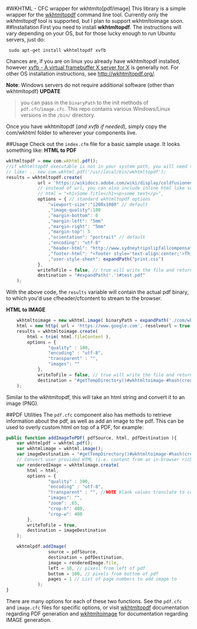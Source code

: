 #WKHTML - CFC wrapper for wkhtmlto[pdf/image]
This library is a simple wrapper for the [wkhtmltopdf](http://wkhtmltopdf.org/) command line tool. Currently only the _wkhtmltopdf_ tool is supported, but I plan to support wkhtmltoimage soon.
##Installation
First you need to install __wkhtmltopdf__.  The instructions will vary depending on your OS, but for those lucky enough to run Ubuntu servers, just do:

` sudo apt-get install wkhtmltopdf xvfb`

Chances are, if you are on linux you already have wkhtmltopdf installed, however [xvfb - A virtual framebuffer X server for X](http://www.x.org/archive/X11R7.6/doc/man/man1/Xvfb.1.xhtml) is generally not.
For other OS installation instructions, see http://wkhtmltopdf.org/.

__Note__: Windows servers do not require additional software (other than wkhtmltopdf)
__UPDATE__
> you can pass in the `binaryPath` to the init methods of `pdf.cfc`/`image.cfc`.  This repo contains various Windows/Linux versions in the `/bin/` directory.
> 
Once you have wkhtmltopdf (_and xvfb if needed_), simply copy the com/wkhtml folder to wherever your components live.

##Usage
Check out the `index.cfm` file for a basic sample usage. It looks something like:
__HTML to PDF__
```javascript
wkthmltopdf = new com.wkhtml.pdf(); 
//if wkhtmltopdf executable is not in your system path, you will need to pass it in
// like: .. new com.wkhtml.pdf('/usr/local/bin/wkhtmltopdf');
results = wkhtmltopdf.create(
            url = 'https://wikidocs.adobe.com/wiki/display/coldfusionen/Home',
            // instead of url, you can also include inline html like so:
            // html = "<h1>Some Title</h1><p>some text</p>",
            options = { // standard wkhtmltopdf options
                "viewport-size":"1200x1080" // default
                ,"image-quality":100
                ,"margin-bottom": 0
                ,"margin-left": "5mm"
                ,"margin-right": "5mm"
                ,"margin-top": 5
                ,"orientation": "portrait" // default
                ,"encoding": "utf-8"                
                ,"header-html": "http://www.sydneytripslipfallcompensation.com/images/header.jpg"
                ,"footer-html": "<footer style='text-align:center;'>This, my friend, is a cool footer.</footer>"
                ,"user-style-sheet": expandPath("print.css")
            },
            writeToFile = false, // true will write the file and return a struct containing the path (and other info)
            destination = "#expandPath('.')#test.pdf"
    );
```
With the above code, the `results` variable will contain the actual pdf binary, to which you'd use cfheader/cfcontent to stream to the browser.

__HTML to IMAGE__
```javascript
    wkhtmltoimage = new wkhtml.image( binaryPath = expandPath('./com/wkhtml/bin/wkhtmltoimage-amd64') );
    html = new http( url = 'https://www.google.com', resolveurl = true, charset = "utf-8" ).send().getPrefix();
    results = wkhtmltoimage.create(
        html = trim( html.fileContent ),
        options = {
                "quality" : 100,
                "encoding" : "utf-8",
                "transparent" : "",
                "images": ""
            },
            writeToFile = false, // true will write the file and return a struct containing the path (and other info)
            destination = "#getTempDirectory()#wkhtmltoimage-#hash(createUUID())#.png"
    );
```
Similar to the wkhtmltopdf, this will take an html string and convert it to an image (PNG).

##PDF Utilities
The `pdf.cfc` component also has methods to retrieve information about the pdf, as well as add an image to the pdf.  This can be used to overly custom html on top of a PDF, for example:
```javascript
public function addImageToPDF( pdfSource, html, pdfDestination ){
    var wkhtmlpdf = wkhtml.pdf();
    var wkhtmlimage = wkhtml.image();
    var imageDestination = "#getTempDirectory()#wkhtmltoimage-#hash(createUUID())#.png";        
    // Convert user provided HTML (i.e. content from an in-browser rich text editor) to a PNG
    var renderedImage = wkhtmlimage.create(
        html = html,
        options = {
                "quality" : 100,
                "encoding" : "utf-8",
                "transparent" : "", //NOTE blank values translate to commandline flags that do not accept values (i.e. --transparent --images)
                "images": "",
                "zoom": .65,
                "crop-h": 400,
                "crop-w": 400
        },
        writeToFile = true,
        destination = imageDestination
    );

    wkhtmlpdf.addImage(
                source = pdfSource,
                destination = pdfDestination,
                image = renderedImage.file,
                left = 10, // pixesl from left of pdf
                bottom = 100, // pixels from bottom of pdf
                pages = 1 // List of page numbers to add image to
            );
}
```

There are many options for each of these two functions.  See the `pdf.cfc` and `image.cfc` files for specific options, or visit [wkhtmltopdf](http://wkhtmltopdf.org/) documentation regarding PDF generation and [wkhtmltoimage](http://madalgo.au.dk/~jakobt/wkhtmltoxdoc/wkhtmltoimage_0.10.0_rc2-doc.html) for documentation regarding IMAGE generation.